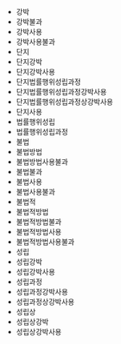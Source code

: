 - 강박
- 강박불과
- 강박사용
- 강박사용불과
- 단지
- 단지강박
- 단지강박사용
- 단지법률행위성립과정
- 단지법률행위성립과정강박사용
- 단지법률행위성립과정상강박사용
- 단지사용
- 법률행위성립
- 법률행위성립과정
- 불법
- 불법방법
- 불법방법사용불과
- 불법불과
- 불법사용
- 불법사용불과
- 불법적
- 불법적방법
- 불법적방법불과
- 불법적방법사용
- 불법적방법사용불과
- 성립
- 성립강박
- 성립강박사용
- 성립과정
- 성립과정강박사용
- 성립과정상강박사용
- 성립상
- 성립상강박
- 성립상강박사용
